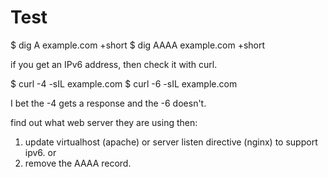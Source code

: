 <!-- TITLE: Test For I Pv 6 -->
<!-- SUBTITLE: A quick summary of Test For I Pv 6 -->

# Test
$ dig A example.com +short
$ dig AAAA example.com +short

if you get an IPv6 address, then check it with curl.

$ curl -4 -sIL example.com
$ curl -6 -sIL example.com

I bet the -4 gets a response and the -6 doesn't.

find out what web server they are using then:
1. update virtualhost (apache) or server listen directive (nginx) to support ipv6.
or
2. remove the AAAA record.